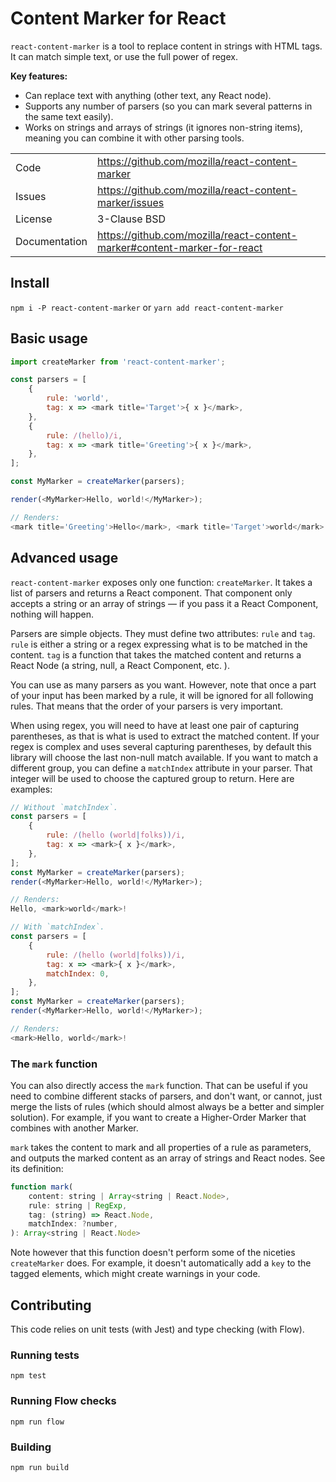 # Content Marker for React

`react-content-marker` is a tool to replace content in strings with HTML tags.
It can match simple text, or use the full power of regex.

**Key features:**

- Can replace text with anything (other text, any React node).
- Supports any number of parsers (so you can mark several patterns
  in the same text easily).
- Works on strings and arrays of strings (it ignores non-string items),
  meaning you can combine it with other parsing tools.

| | |
|-|-|
Code          | https://github.com/mozilla/react-content-marker
Issues        | https://github.com/mozilla/react-content-marker/issues
License       | 3-Clause BSD
Documentation | https://github.com/mozilla/react-content-marker#content-marker-for-react


## Install

`npm i -P react-content-marker` or `yarn add react-content-marker`


## Basic usage

```js
import createMarker from 'react-content-marker';

const parsers = [
    {
        rule: 'world',
        tag: x => <mark title='Target'>{ x }</mark>,
    },
    {
        rule: /(hello)/i,
        tag: x => <mark title='Greeting'>{ x }</mark>,
    },
];

const MyMarker = createMarker(parsers);

render(<MyMarker>Hello, world!</MyMarker>);

// Renders:
<mark title='Greeting'>Hello</mark>, <mark title='Target'>world</mark>!
```


## Advanced usage

`react-content-marker` exposes only one function: `createMarker`. It takes
a list of parsers and returns a React component. That component only accepts
a string or an array of strings — if you pass it a React Component, nothing will
happen.

Parsers are simple objects. They must define two attributes: `rule` and
`tag`. `rule` is either a string or a regex expressing what is to be matched
in the content. `tag` is a function that takes the matched content and returns
a React Node (a string, null, a React Component, etc. ).

You can use as many parsers as you want. However, note that once a part of your
input has been marked by a rule, it will be ignored for all following rules.
That means that the order of your parsers is very important.

When using regex, you will need to have at least one pair of capturing
parentheses, as that is what is used to extract the matched content. If your
regex is complex and uses several capturing parentheses, by default this library
will choose the last non-null match available. If you want to match a different
group, you can define a `matchIndex` attribute in your parser. That integer
will be used to choose the captured group to return. Here are examples:

```js
// Without `matchIndex`.
const parsers = [
    {
        rule: /(hello (world|folks))/i,
        tag: x => <mark>{ x }</mark>,
    },
];
const MyMarker = createMarker(parsers);
render(<MyMarker>Hello, world!</MyMarker>);

// Renders:
Hello, <mark>world</mark>!
```

```js
// With `matchIndex`.
const parsers = [
    {
        rule: /(hello (world|folks))/i,
        tag: x => <mark>{ x }</mark>,
        matchIndex: 0,
    },
];
const MyMarker = createMarker(parsers);
render(<MyMarker>Hello, world!</MyMarker>);

// Renders:
<mark>Hello, world</mark>!
```

### The `mark` function

You can also directly access the `mark` function. That can be useful if you
need to combine different stacks of parsers, and don't want, or cannot, just
merge the lists of rules (which should almost always be a better and simpler
solution). For example, if you want to create a Higher-Order Marker that
combines with another Marker.

`mark` takes the content to mark and all properties of a rule as parameters,
and outputs the marked content as an array of strings and React nodes.
See its definition:

```js
function mark(
    content: string | Array<string | React.Node>,
    rule: string | RegExp,
    tag: (string) => React.Node,
    matchIndex: ?number,
): Array<string | React.Node>
```

Note however that this function doesn't perform some of the niceties
`createMarker` does. For example, it doesn't automatically add a `key` to the
tagged elements, which might create warnings in your code.


## Contributing

This code relies on unit tests (with Jest) and type checking (with Flow).

### Running tests

`npm test`

### Running Flow checks

`npm run flow`

### Building

`npm run build`
